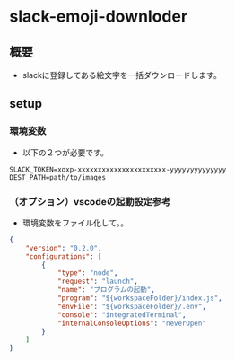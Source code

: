 # slack-emoji-downloder

## 概要
* slackに登録してある絵文字を一括ダウンロードします。

## setup

### 環境変数
* 以下の２つが必要です。

```
SLACK_TOKEN=xoxp-xxxxxxxxxxxxxxxxxxxxxx-yyyyyyyyyyyyyy
DEST_PATH=path/to/images
```

### （オプション）vscodeの起動設定参考
* 環境変数をファイル化して。。

```json
{
    "version": "0.2.0",
    "configurations": [
        {
            "type": "node",
            "request": "launch",
            "name": "プログラムの起動",
            "program": "${workspaceFolder}/index.js",
            "envFile": "${workspaceFolder}/.env",
            "console": "integratedTerminal",
            "internalConsoleOptions": "neverOpen"
        }
    ]
}
```
